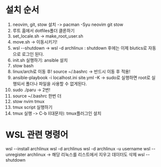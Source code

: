 
# 설치 순서

1. neovim, git, stow 설치 -> pacman -Syu neovim git stow
2. 루트 홈에서 dotfiles폴더 클론하기
3. set_locale.sh -> make_root_user.sh 
4. move.sh -> 이동시키기!
5. wsl --shutdown -> wsl -d archlinux : shutdown 후에는 이제 blutics로 자동으로 로그인 된다.
6. init.sh 실행하기: ansible 설치
7. stow bash 
8. linux/arch로 이동 후! source ~/.bashrc -> 반드시 이동 후 적용!
9. ansible-playbook -i localhost.ini site.yml -K -> sudo로 실행하면 root로 실행되서 폴더나 파일을 사용할 수 없게된다.
10. sudo ./paru -> 2번!
11. source ~/.bashrc 한번 더
12. stow nvim tmux
13. tmux script 실행하기
14. tmux 실행 -> C-b I(대문자): tmux플러그인 설치

# WSL 관련 명령어

wsl --install archlinux
wsl -d archlinus
wsl -d archlinux -u username
wsl --unregister archlinux -> 해당 리눅스를 리스트에서 지우고 데이터도 삭제
wsl --shutdown
